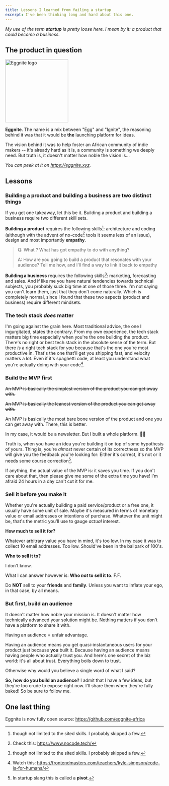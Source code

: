 ```yaml
---
title: Lessons I learned from failing a startup
excerpt: I've been thinking long and hard about this one.
---
```


_My use of the term **startup** is pretty loose here. I mean by it: a product that could become a business._

## The product in question

<img src="https://eggnite.xyz/Logo.png" width="200" alt="Eggnite logo" />

**Eggnite**. The name is a mix between "Egg" and "Ignite", the reasoning behind it was that it would be **the** launching platform for ideas.

The vision behind it was to help foster an African community of indie makers -- it's already hard as it is, a community is something we deeply need. But truth is, it doesn't matter how noble the vision is...

_You can peek at it on <https://eggnite.xyz>._

## Lessons

### Building a product and building a business are two distinct things

If you get one takeaway, let this be it. Building a product and building a business require two different skill sets.

**Building a product** requires the following skills[^1]: architecture and coding (although with the advent of no-code[^2] tools it seems less of an issue), design and most importantly **empathy**.

> Q: What ? What has got empathy to do with anything?
>
> A: How are you going to build a product that resonates with your audience? Tell me how, and I'll find a way to link it back to empathy

**Building a business** requires the following skills[^1]: marketing, forecasting and sales. And if like me you have natural tendencies towards technical subjects, you probably suck big time at one of those three. I'm not saying you can't learn them, just that they don't come naturally. Which is completely normal, since I found that these two aspects (product and business) require different mindsets.

### The tech stack _does_ matter

I'm going against the grain here. Most traditional advice, the one I ingurgitated, states the contrary. From my own experience, the tech stack matters big time especially when you're the one building the product. There's no right or best tech stack in the absolute sense of the term. But there _is_ a right tech stack for _you_ because that's the one you're most productive in. That's the one that'll get you shipping fast, and velocity matters a lot. Even if it's spaghetti code, at least you understand what you're actually doing with your code[^3].

### Build the MVP first

~~An MVP is basically the simplest version of the product you can get away with.~~

~~An MVP is basically the leanest version of the product you can get away with.~~

An MVP is basically the most bare bone version of the product and one you can get away with. There, this is better.

In my case, it would be a newsletter. But I built a whole platform. 🤷‍♂️

Truth is, when you have an idea you're building it on top of some hypothesis of yours. Thing is, you're _almost_ never certain of its correctness so the MVP will give you the feedback you're looking for: Either it's correct, it's not or it needs some course correction[^4].

If anything, the actual value of the MVP is: it saves you time. If you don't care about that, then please give me some of the extra time you have! I'm afraid 24 hours in a day can't cut it for me.

### Sell it before you make it

Whether you're actually building a paid service/product or a free one, it usually have some unit of sale. Maybe it's measured in terms of monetary value or email addresses or intentions of purchase. Whatever the unit might be, that's the metric you'll use to gauge _actual_ interest.

**How much to sell it for?**

Whatever arbitrary value you have in mind, it's too low. In my case it was to collect 10 email addresses. Too low. Should've been in the ballpark of 100's.

**Who to sell it to?**

I don't know.

What I can answer however is: **Who _not_ to sell it to**. F.F.

Do **NOT** sell to your **friends** and **family**. Unless you want to inflate your ego, in that case, by all means.

### But first, build an audience

It doesn't matter how noble your mission is. It doesn't matter how technically advanced your solution might be. Nothing matters if you don't have a platform to share it with.

Having an audience = unfair advantage.

Having an audience means you get quasi-instantaneous users for your product just because **you** built it. Because having an audience means having people who actually trust you. And here's one secret of the biz world: it's all about trust. Everything boils down to trust.

Otherwise why would you believe a single word of what I said?

**So, how do you build an audience?** I admit that I have a few ideas, but they're too crude to expose right now. I'll share them when they're fully baked! So be sure to follow me.

## One last thing

Eggnite is now fully open source: <https://github.com/eggnite-africa>

[^1]: though not limited to the sited skills. I probably skipped a few.
[^2]: Check this: <https://www.nocode.tech/>
[^3]: Watch this: <https://frontendmasters.com/teachers/kyle-simpson/code-is-for-humans/>
[^4]: In startup slang this is called a **pivot**.
